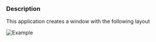 ### Description
This application creates a window with the following layout

![Example](/img/img.png)